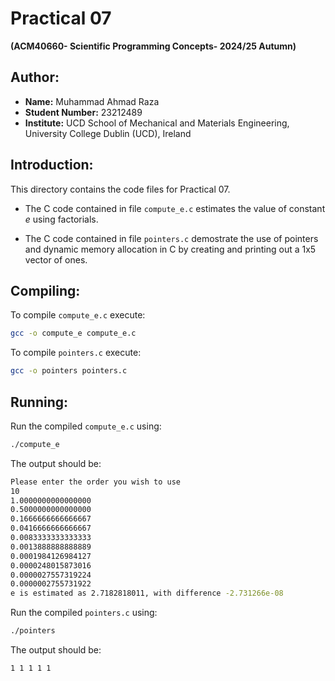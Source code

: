 # Practical 07  
  
**(ACM40660- Scientific Programming Concepts- 2024/25 Autumn)**  
  
## Author:  
* **Name:** Muhammad Ahmad Raza  
* **Student Number:** 23212489  
* **Institute:** UCD School of Mechanical and Materials Engineering, University College Dublin (UCD), Ireland  
  
## Introduction:  
This directory contains the code files for Practical 07.  

* The C code contained in file `compute_e.c` estimates the value of constant $e$ using factorials.

* The C code contained in file `pointers.c` demostrate the use of pointers and dynamic memory allocation in C by creating and printing out a 1x5 vector of ones.

## Compiling:

To compile `compute_e.c` execute:  

```bash
gcc -o compute_e compute_e.c
```

To compile `pointers.c` execute:  

```bash
gcc -o pointers pointers.c
```

## Running:  

Run the compiled `compute_e.c` using:  

```bash
./compute_e
```
The output should be:

```bash
Please enter the order you wish to use 
10
1.0000000000000000
0.5000000000000000
0.1666666666666667
0.0416666666666667
0.0083333333333333
0.0013888888888889
0.0001984126984127
0.0000248015873016
0.0000027557319224
0.0000002755731922
e is estimated as 2.7182818011, with difference -2.731266e-08
```

Run the compiled `pointers.c` using:  

```bash
./pointers
```
The output should be:  

```bash
1 1 1 1 1
```

